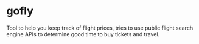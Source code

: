 gofly
=====

Tool to help you keep track of flight prices, tries to use public flight search engine APIs to determine good time to buy tickets and travel.
